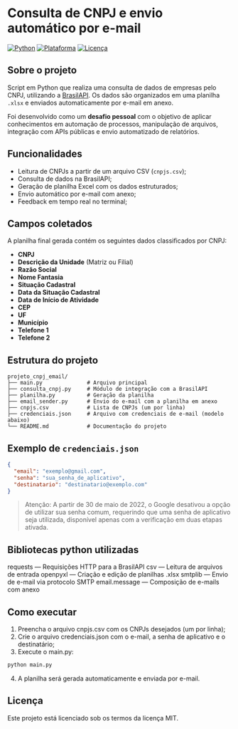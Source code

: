 # Consulta de CNPJ e envio automático por e-mail

[![Python](https://img.shields.io/badge/Python-3.10%2B-blue?logo=python)](https://www.python.org/)
[![Plataforma](https://img.shields.io/badge/Executavel-Windows%20%7C%20Linux%20%7C%20Android-informational?logo=codeforces)]()
[![Licença](https://img.shields.io/badge/Licença-MIT-green)](LICENSE)

## Sobre o projeto

Script em Python que realiza uma consulta de dados de empresas pelo CNPJ, utilizando a [BrasilAPI](https://brasilapi.com.br/). Os dados são organizados em uma planilha `.xlsx` e enviados automaticamente por e-mail em anexo.

Foi desenvolvido como um **desafio pessoal** com o objetivo de aplicar conhecimentos em automação de processos, manipulação de arquivos, integração com APIs públicas e envio automatizado de relatórios.

## Funcionalidades

- Leitura de CNPJs a partir de um arquivo CSV (`cnpjs.csv`);
- Consulta de dados na BrasilAPI;
- Geração de planilha Excel com os dados estruturados;
- Envio automático por e-mail com anexo;
- Feedback em tempo real no terminal;

## Campos coletados

A planilha final gerada contém os seguintes dados classificados por CNPJ:
- **CNPJ**
- **Descrição da Unidade** (Matriz ou Filial)
- **Razão Social**
- **Nome Fantasia**
- **Situação Cadastral**
- **Data da Situação Cadastral**
- **Data de Início de Atividade**
- **CEP**
- **UF**
- **Município**
- **Telefone 1**
- **Telefone 2**

## Estrutura do projeto

```
projeto_cnpj_email/
├── main.py              # Arquivo principal
├── consulta_cnpj.py     # Módulo de integração com a BrasilAPI
├── planilha.py          # Geração da planilha
├── email_sender.py      # Envio do e-mail com a planilha em anexo
├── cnpjs.csv            # Lista de CNPJs (um por linha)
├── credenciais.json     # Arquivo com credenciais de e-mail (modelo abaixo)
└── README.md            # Documentação do projeto
```

## Exemplo de `credenciais.json`

```json
{
  "email": "exemplo@gmail.com",
  "senha": "sua_senha_de_aplicativo",
  "destinatario": "destinatario@exemplo.com"
}
```

> Atenção: A partir de 30 de maio de 2022, o Google desativou a opção de utilizar sua senha comum, requerindo que uma senha de aplicativo seja utilizada, disponível apenas com a verificação em duas etapas ativada.

## Bibliotecas python utilizadas

requests — Requisições HTTP para a BrasilAPI
csv — Leitura de arquivos de entrada
openpyxl — Criação e edição de planilhas .xlsx
smtplib — Envio de e-mail via protocolo SMTP
email.message — Composição de e-mails com anexo


## Como executar

1. Preencha o arquivo cnpjs.csv com os CNPJs desejados (um por linha);
2. Crie o arquivo credenciais.json com o e-mail, a senha de aplicativo e o destinatário;
3. Execute o main.py:
```python
python main.py
```
4. A planilha será gerada automaticamente e enviada por e-mail.

## Licença

Este projeto está licenciado sob os termos da licença MIT.
